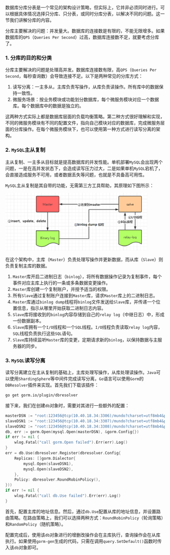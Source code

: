 数据库分库分表是一个常见的架构设计策略，但实际上，它并非必须同时进行。可以根据具体情况选择只分库、只分表，或同时分库分表，以解决不同的问题。这一节我们讲解分库的内容。

分库主要解决的问题：并发量大。数据库的连接数是有限的，不能无限增多。如果数据库的`QPS`（`Queries Per Second`）过高，数据库连接数不足，就要考虑分库了。

### 1. 分库的目的和分类

分库主要解决的问题是处理高并发。数据库连接数有限，高`QPS`（`Queries Per Second`，每秒查询数）会导致连接不足。以下是两种常见的分库方式：

1. 读写分离：一主多从，主库负责写操作，从库负责读操作。所有库中的数据保持一致性。
2. 微服务场景：按业务模块或功能划分数据库，每个微服务模块对应一个数据库。每个数据库中的数据是独立的。

这两种方式实际上都是数据库层面的负载均衡策略。第二种方式很好理解和实现，不同的微服务模块有不同的配置文件，指向自己模块对应的数据库，完成微服务层面的分库操作。在每个微服务模块下，也可以使用第一种方式进行读写分离的架构。

### 2. `MySQL`主从复制

主从复制、一主多从目标就是提高数据库的并发性能。单机部署`MySQL`会出现两个问题，一是在高并发状态下，会造成读写压力过大，二是如果单机`MySQL`宕机了，会直接造成服务不可用，或者数据丢失等问题，也就是不具备高可用性。

`MySQL`主从复制是其自带的功能，无需第三方工具帮助，其原理如下图所示：

<img src="image/v2-de44ec1348280cd6c709ffde0c109b79_1440w.webp" alt="img" style="zoom:80%;" />

在这个架构中，主库（`Master`）负责处理写操作并更新数据，而从库（`Slave`）则负责复制主库的数据。

1. `Master`库开启二进制日志（`binlog`），将所有数据操作记录为复制事件，每个事件对应主库上执行的一条或多条数据变更操作。
2. `Master`库创建一个复制账户，并授予适当的权限。
3. 所有`Slave`通过复制账户连接到`Master`库，请求`Master`库上的二进制日志。
4. `Master`库通过`binlog dump`线程将`binlog`文件发送给`Slave`库，并传递一个位置信息，指示从哪里开始获取二进制日志内容。
5. `Slave`库将接收到的`binlog`内容存储到自己的`relay log`（中继日志）中，形成一份数据副本。
6. `Slave`库拥有一个`I/O`线程和一个`SQL`线程。`I/O`线程负责读取`relay log`内容，`SQL`线程负责执行这些`SQL`语句。
7. `Slave`库持续监听`Master`库的变更，定期请求新的`binlog`，以保持数据与主服务器的同步。

### 3. `MySQL`读写分离

读写分离建立在主从复制的基础上，主库处理写操作，从库处理读操作。`Java`可以使用`ShardingSphere`等中间件完成读写分离，`Go`语言可以使用`Gorm`的`DBResolver`插件来实现。首先我们下载该插件：

```sh
go get gorm.io/plugin/dbresolver
```

接下来，我们在创建`db`对象时，需要对其进行一些额外的配置：

```go
masterDSN := "root:123456@tcp(10.40.18.34:3306)/mundo?charset=utf8mb4&parseTime=True&loc=Local"
slaveDSN1 := "root:123456@tcp(10.40.18.34:3307)/mundo?charset=utf8mb4&parseTime=True&loc=Local"
slaveDSN2 := "root:123456@tcp(10.40.18.34:3308)/mundo?charset=utf8mb4&parseTime=True&loc=Local"
db, err := gorm.Open(mysql.Open(masterDSN), &gorm.Config{})
if err != nil {
	wlog.Fatal("call gorm.Open failed").Err(err).Log()
}
err = db.Use(dbresolver.Register(dbresolver.Config{
	Replicas: []gorm.Dialector{
		mysql.Open(slaveDSN1),
		mysql.Open(slaveDSN2),
	},
	Policy: dbresolver.RoundRobinPolicy(),
}))
if err != nil {
	wlog.Fatal("call db.Use failed").Err(err).Log()
}
```

首先，配置主库的地址信息。然后，通过`db.Use`配置从库的地址信息，并设置路由策略。在路由策略上，我们可以选择两种方式：`RoundRobinPolicy`（轮询策略）和`RandomPolicy`（随机策略）。

配置完成后，使用该`db`对象进行的增删改操作会在主库执行，查询操作会在从库执行。如果使用`gorm-gen`生成的代码，只需在调用`query.SetDefault()`函数时传入该`db`对象即可。
